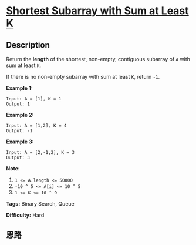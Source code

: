 # [Shortest Subarray with Sum at Least K][title]

## Description

Return the **length** of the shortest, non-empty, contiguous  subarray of `A`
with sum at least `K`.

If there is no non-empty subarray with sum at least `K`, return `-1`.



**Example 1:**
            Input: A = [1], K = 1    Output: 1    

**Example 2:**
            Input: A = [1,2], K = 4    Output: -1    

**Example 3:**
            Input: A = [2,-1,2], K = 3    Output: 3    



**Note:**

  1. `1 <= A.length <= 50000`
  2. `-10 ^ 5 <= A[i] <= 10 ^ 5`
  3. `1 <= K <= 10 ^ 9`


**Tags:** Binary Search, Queue

**Difficulty:** Hard

## 思路

[title]: https://leetcode.com/problems/shortest-subarray-with-sum-at-least-k
